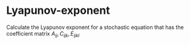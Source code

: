 # Lyapunov-exponent
Calculate the Lyapunov exponent for a stochastic equation that has the coefficient matrix $A_{ij}, C_{ijk}, E_{ijkl}$

